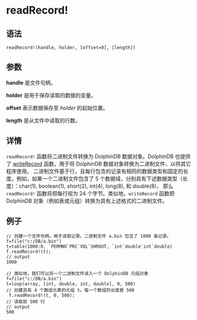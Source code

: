 # readRecord!

## 语法

`readRecord!(handle, holder, [offset=0], [length])`

## 参数

**handle** 是文件句柄。

**holder** 是用于保存读取的数据的变量。

**offset** 表示数据保存至 *holder* 的起始位置。

**length** 是从文件中读取的行数。

## 详情

`readRecord!` 函数将二进制文件转换为 DolphinDB 数据对象。DolphinDB
也提供了 [writeRecord](../w/writeRecord.html) 函数，用于将 DolphinDB
数据对象转换为二进制文件，以供其它程序使用。 二进制文件基于行，且每行包含的记录有相同的数据类型和固定的长度。例如，如果一个二进制文件包含了 5
个数据域，分别具有下述数据类型（长度）：char(1), boolean(1), short(2), int(4), long(8), 和 double(8)， 那么
`readRecord!` 函数将把每行视为 24 个字节。类似地，`writeRecord`
函数把 DolphinDB 对象（例如表或元组）转换为具有上述格式的二进制文件。

## 例子

```
// 创建一个文件句柄，用于读取记录。二进制文件 a.bin 包含了 1000 条记录。
f=file("c:/DB/a.bin")
t=table(1000:0, `PERMNO`PRC`VOL`SHROUT, `int`double`int`double)
f.readRecord!(t);
// output
1000

// 类似地，我们可以将一个二进制文件读入一个 DolphinDB 元组对象
f=file("c:/DB/a.bin")
t=loop(array, [int, double, int, double], 0, 500)
// 创建具有 4 个数组元素的元组 t。每一个数组的长度是 500
 f.readRecord!(t, 0, 500);
// 读取前 500 行
// output
500
```

